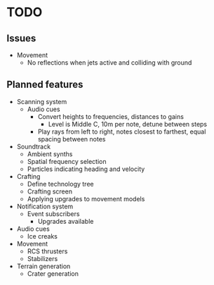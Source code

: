 # TODO
## Issues
- Movement
  - No reflections when jets active and colliding with ground

## Planned features
- Scanning system
  - Audio cues
    - Convert heights to frequencies, distances to gains
      - Level is Middle C, 10m per note, detune between steps
    - Play rays from left to right, notes closest to farthest, equal spacing between notes
- Soundtrack
  - Ambient synths
  - Spatial frequency selection
  - Particles indicating heading and velocity
- Crafting
  - Define technology tree
  - Crafting screen
  - Applying upgrades to movement models
- Notification system
  - Event subscribers
    - Upgrades available
- Audio cues
  - Ice creaks
- Movement
  - RCS thrusters
  - Stabilizers
- Terrain generation
  - Crater generation
